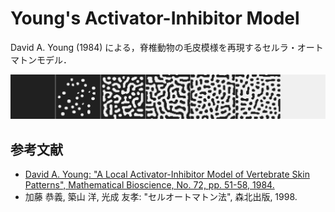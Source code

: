 # Young's Activator-Inhibitor Model
David A. Young (1984) による，脊椎動物の毛皮模様を再現するセルラ・オートマトンモデル．

<img alt="results" src="https://raw.githubusercontent.com/naked-hermit/youngs-activator-inhibitor-model/images/youngs-activator-inhibitor-model.png" />

## 参考文献
* [David A. Young:	"A Local Activator-Inhibitor Model of Vertebrate Skin Patterns",	Mathematical Bioscience, No. 72, pp. 51-58, 1984.](https://www.sciencedirect.com/science/article/abs/pii/0025556484900609)
* 加藤 恭義, 築山 洋, 光成 友孝: "セルオートマトン法", 森北出版, 1998.
